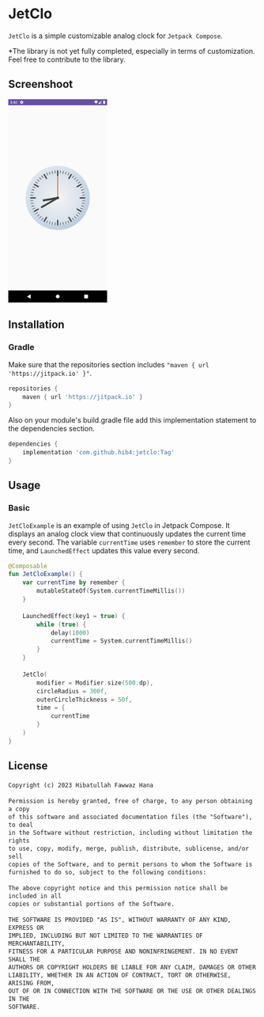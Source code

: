 # JetClo
`JetClo` is a simple customizable analog clock for `Jetpack Compose`.

*The library is not yet fully completed, especially in terms of customization. Feel free to contribute to the library.

## Screenshoot
<img src="assets/preview.png" alt="drawing" width="200"/>

## Installation
### Gradle
Make sure that the repositories section includes `"maven { url 'https://jitpack.io' }"`.
```groovy
repositories {
    maven { url 'https://jitpack.io' }
}
```
Also on your module's build.gradle file add this implementation statement to the dependencies section.
```groovy
dependencies {
    implementation 'com.github.hib4:jetclo:Tag'
}
```

## Usage
### Basic
`JetCloExample` is an example of using `JetClo` in Jetpack Compose. It displays an analog clock view that continuously updates the current time every second.
The variable `currentTime` uses `remember` to store the current time, and `LaunchedEffect` updates this value every second.
```kotlin
@Composable
fun JetCloExample() {
    var currentTime by remember {
        mutableStateOf(System.currentTimeMillis())
    }

    LaunchedEffect(key1 = true) {
        while (true) {
            delay(1000)
            currentTime = System.currentTimeMillis()
        }
    }

    JetClo(
        modifier = Modifier.size(500.dp),
        circleRadius = 300f,
        outerCircleThickness = 50f,
        time = {
            currentTime
        }
    )
}
```

## License
```
Copyright (c) 2023 Hibatullah Fawwaz Hana

Permission is hereby granted, free of charge, to any person obtaining a copy
of this software and associated documentation files (the "Software"), to deal
in the Software without restriction, including without limitation the rights
to use, copy, modify, merge, publish, distribute, sublicense, and/or sell
copies of the Software, and to permit persons to whom the Software is
furnished to do so, subject to the following conditions:

The above copyright notice and this permission notice shall be included in all
copies or substantial portions of the Software.

THE SOFTWARE IS PROVIDED "AS IS", WITHOUT WARRANTY OF ANY KIND, EXPRESS OR
IMPLIED, INCLUDING BUT NOT LIMITED TO THE WARRANTIES OF MERCHANTABILITY,
FITNESS FOR A PARTICULAR PURPOSE AND NONINFRINGEMENT. IN NO EVENT SHALL THE
AUTHORS OR COPYRIGHT HOLDERS BE LIABLE FOR ANY CLAIM, DAMAGES OR OTHER
LIABILITY, WHETHER IN AN ACTION OF CONTRACT, TORT OR OTHERWISE, ARISING FROM,
OUT OF OR IN CONNECTION WITH THE SOFTWARE OR THE USE OR OTHER DEALINGS IN THE
SOFTWARE.
```
